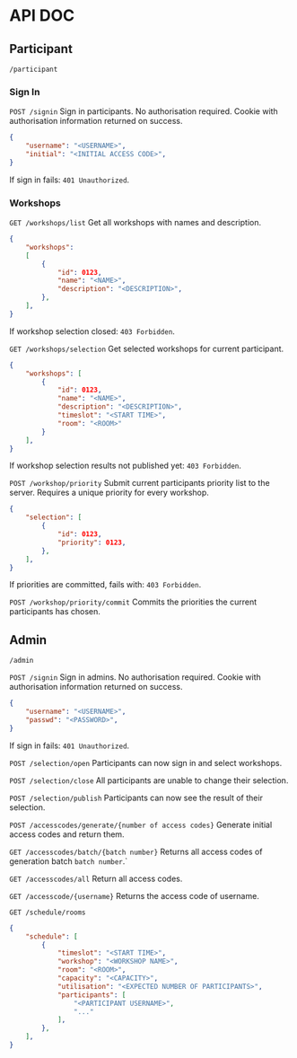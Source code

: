 # API DOC

## Participant

`/participant`

### Sign In

`POST /signin` Sign in participants. No authorisation required. Cookie with authorisation information returned on success.
```json
{
    "username": "<USERNAME>",
    "initial": "<INITIAL ACCESS CODE>",
}
```
If sign in fails: `401 Unauthorized`.

### Workshops


`GET /workshops/list` Get all workshops with names and description.
```json
{
    "workshops":
    [
        {
            "id": 0123,
            "name": "<NAME>",
            "description": "<DESCRIPTION>",
        },
    ],
}
```
If workshop selection closed: `403 Forbidden`.

`GET /workshops/selection` Get selected workshops for current participant.
```json
{
    "workshops": [
        {
            "id": 0123,
            "name": "<NAME>",
            "description": "<DESCRIPTION>",
            "timeslot": "<START TIME>",
            "room": "<ROOM>"
        }
    ],
}
```
If workshop selection results not published yet: `403 Forbidden`.

`POST /workshop/priority` Submit current participants priority list to the server. Requires a unique priority for every workshop.
```json
{
    "selection": [
        {
            "id": 0123,
            "priority": 0123,
        },
    ],
}
```
If priorities are committed, fails with: `403 Forbidden`.

`POST /workshop/priority/commit` Commits the priorities the current participants has chosen.

## Admin

`/admin`

`POST /signin` Sign in admins. No authorisation required. Cookie with authorisation information returned on success.
```json
{
    "username": "<USERNAME>",
    "passwd": "<PASSWORD>",
}
``` 
If sign in fails: `401 Unauthorized`.


`POST /selection/open` Participants can now sign in and select workshops.

`POST /selection/close` All participants are unable to change their selection.

`POST /selection/publish` Participants can now see the result of their selection.

`POST /accesscodes/generate/{number of access codes}` Generate initial access codes and return them.

`GET /accesscodes/batch/{batch number}` Returns all access codes of generation batch `batch number`.`

`GET /accesscodes/all` Return all access codes.

`GET /accesscode/{username}` Returns the access code of username.

`GET /schedule/rooms`
```json
{
    "schedule": [
        {
            "timeslot": "<START TIME>",
            "workshop": "<WORKSHOP NAME>",
            "room": "<ROOM>",
            "capacity": "<CAPACITY>",
            "utilisation": "<EXPECTED NUMBER OF PARTICIPANTS>",
            "participants": [
                "<PARTICIPANT USERNAME>",
                "..."
            ],
        },
    ],
}
```
